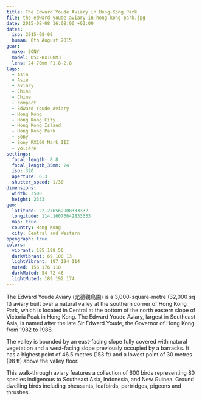 ```yaml
---
title: The Edward Youde Aviary in Hong-Kong Park
file: the-edward-youde-aviary-in-hong-kong-park.jpg
date: 2015-08-08 16:08:00 +02:00
dates:
  iso: 2015-08-08
  human: 8th August 2015
gear:
  make: SONY
  model: DSC-RX100M3
  lens: 24-70mm F1.8-2.8
tags:
  - Asia
  - Asie
  - aviary
  - China
  - Chine
  - compact
  - Edward Youde Aviary
  - Hong Kong
  - Hong Kong City
  - Hong Kong Island
  - Hong Kong Park
  - Sony
  - Sony RX100 Mark III
  - volière
settings:
  focal_length: 8.8
  focal_length_35mm: 24
  iso: 320
  aperture: 6.3
  shutter_speed: 1/30
dimensions:
  width: 3500
  height: 2333
geo:
  latitude: 22.276562908333332
  longitude: 114.16076642833333
  map: true
  country: Hong Kong
  city: Central and Western
opengraph: true
colors:
  vibrant: 185 198 56
  darkVibrant: 69 100 13
  lightVibrant: 187 194 114
  muted: 156 176 118
  darkMuted: 54 72 46
  lightMuted: 189 192 174
---
```


The Edward Youde Aviary (尤德觀鳥園) is a 3,000-square-metre (32,000 sq ft) aviary built over a natural valley at the southern corner of Hong Kong Park, which is located in Central at the bottom of the north eastern slope of Victoria Peak in Hong Kong. The Edward Youde Aviary, largest in Southeast Asia, is named after the late Sir Edward Youde, the Governor of Hong Kong from 1982 to 1986.

The valley is bounded by an east-facing slope fully covered with natural vegetation and a west-facing slope previously occupied by a barracks. It has a highest point of 46.5 metres (153 ft) and a lowest point of 30 metres (98 ft) above the valley floor.

This walk-through aviary features a collection of 600 birds representing 80 species indigenous to Southeast Asia, Indonesia, and New Guinea. Ground dwelling birds including pheasants, leafbirds, partridges, pigeons and thrushes.
